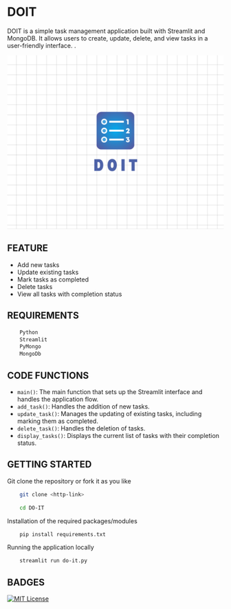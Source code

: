 
# DOIT

DOIT is a simple task management application built with Streamlit and MongoDB. It allows users to create, update, delete, and view tasks in a user-friendly interface.
.

![App Screenshot](resources/DOIT-LOGO.png)

## FEATURE 
- Add new tasks
- Update existing tasks
- Mark tasks as completed
- Delete tasks
- View all tasks with completion status

## REQUIREMENTS 
```bash
    Python
    Streamlit 
    PyMongo
    MongoDb
```

## CODE FUNCTIONS

- `main()`: The main function that sets up the Streamlit interface and handles the application flow.
- `add_task()`: Handles the addition of new tasks.
- `update_task()`: Manages the updating of existing tasks, including marking them as completed.
- `delete_task()`: Handles the deletion of tasks.
- `display_tasks()`: Displays the current list of tasks with their completion status.

## GETTING STARTED
Git clone the repository or fork it as you like
```bash
    git clone <http-link>
```
```bash
    cd DO-IT
```
Installation of the required packages/modules 
```bash
    pip install requirements.txt
```
Running the application locally
```bash
    streamlit run do-it.py
```
## BADGES

[![MIT License](https://img.shields.io/badge/License-MIT-green.svg)](https://choosealicense.com/licenses/mit/)

